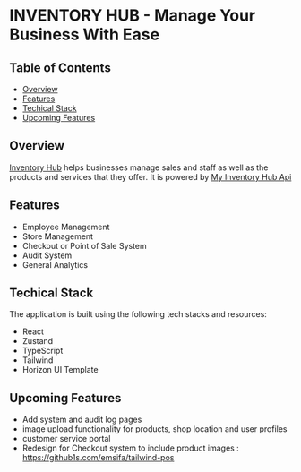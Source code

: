 # INVENTORY HUB - Manage Your Business With Ease

## Table of Contents

- [Overview](#overview)
- [Features](#features)
- [Techical Stack](#techical-stack)
- [Upcoming Features](#upcoming-features)

## Overview

[Inventory Hub](https://heroic-banoffee-58162f.netlify.app/auth/sign-in) helps businesses manage sales and staff as well as the products and services that they offer. It is powered by [My Inventory Hub Api](https://usewebeffect-001-site1.itempurl.com/swagger/index.html)

## Features

- Employee Management
- Store Management
- Checkout or Point of Sale System
- Audit System
- General Analytics

## Techical Stack

The application is built using the following tech stacks and resources:

- React
- Zustand
- TypeScript
- Tailwind
- Horizon UI Template

## Upcoming Features

- Add system and audit log pages
- image upload functionality for products, shop location and user profiles
- customer service portal
- Redesign for Checkout system to include product images : https://github1s.com/emsifa/tailwind-pos